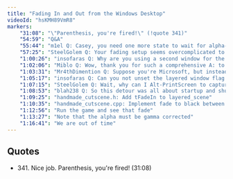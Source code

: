 ```yaml
---
title: "Fading In and Out from the Windows Desktop"
videoId: "hsKMH89VmR8"
markers:
    "31:08": "\"Parenthesis, you're fired!\" (!quote 341)"
    "54:59": "Q&A"
    "55:44": "m1el Q: Casey, you need one more state to wait for alpha-enabled window to show, because you might have the same bug when you fade to desktop"
    "57:25": "SteelGolem Q: Your fading setup seems overcomplicated to me. Why not just take a screenshot, blit that to the back buffer, and fade that? What platforms wouldn't that work for?"
    "1:00:26": "insofaras Q: Why are you using a second window for the fade in, instead of just fading in the main window?"
    "1:02:06": "Miblo Q: Wow, thank you for such a comprehensive A: to my Q:. That's exactly what I wanted! Another small one: Would it be possible to make bits of the window transparent, e.g. for the situation where some monstar has torn a hole in the game window, revealing the desktop beneath?"
    "1:03:31": "Mr4thDimention Q: Suppose you're Microsoft, but instead of wanting all of the money in the world you just want to make a living selling your OS. Do you think you could do that while providing a good way for users of your platform to debug the code that uses your API?"
    "1:05:17": "insofaras Q: Can you not unset the layered window flag after doing the fade?"
    "1:07:15": "SteelGolem Q: Wait, why can I Alt-PrintScreen to capture HDCP with windows but I can't take a screencap manually? I have lots of screenshots of my PS3 through the player via prntscrnt"
    "1:08:53": "blah238 Q: So this detour was all about startup and shutdown fades, but how would you implement fading in between in-game scenes? This shouldn't involve the Windows API, correct?"
    "1:09:25": "handmade_cutscene.h: Add tFadeIn to layered_scene"
    "1:10:35": "handmade_cutscene.cpp: Implement fade to black between cutscene shots"
    "1:12:56": "Run the game and see that fade"
    "1:13:27": "Note that the alpha must be gamma corrected"
    "1:16:41": "We are out of time"
---
```


## Quotes

* 341\. Nice job. Parenthesis, you're fired! (31:08)
